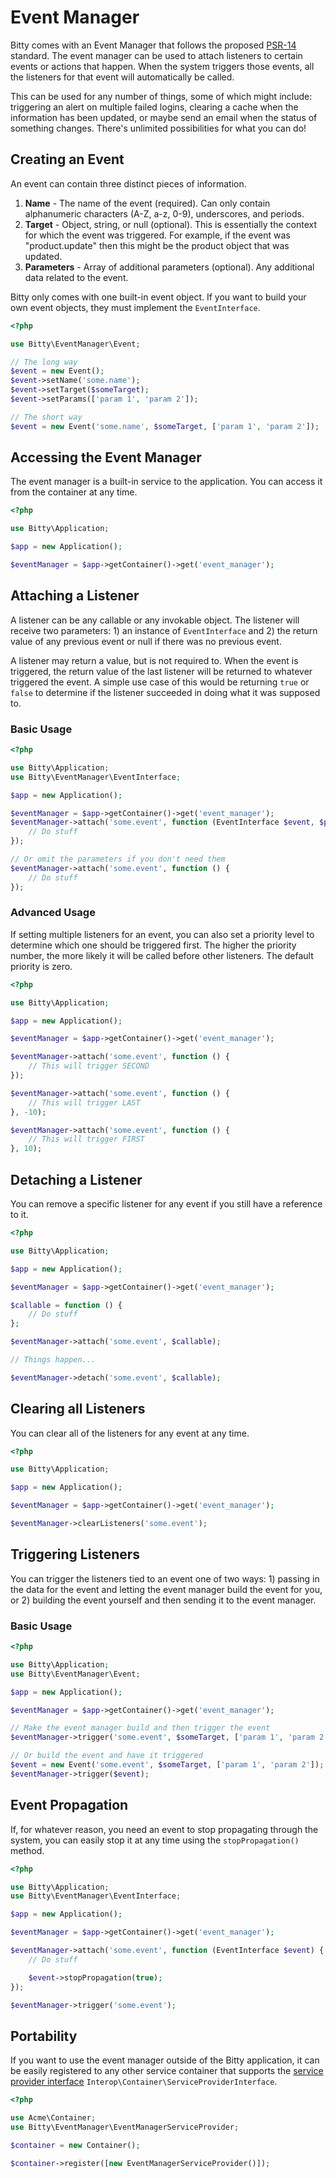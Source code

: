 # Event Manager

Bitty comes with an Event Manager that follows the proposed  [PSR-14](https://github.com/php-fig/fig-standards/blob/master/proposed/event-manager.md) standard. The event manager can be used to attach listeners to certain events or actions that happen. When the system triggers those events, all the listeners for that event will automatically be called.

This can be used for any number of things, some of which might include: triggering an alert on multiple failed logins, clearing a cache when the information has been updated, or maybe send an email when the status of something changes. There's unlimited possibilities for what you can do!

## Creating an Event

An event can contain three distinct pieces of information.

1. **Name** - The name of the event (required). Can only contain alphanumeric characters (A-Z, a-z, 0-9), underscores, and periods.
2. **Target** - Object, string, or null (optional). This is essentially the context for which the event was triggered. For example, if the event was "product.update" then this might be the product object that was updated.
3. **Parameters** - Array of additional parameters (optional). Any additional data related to the event.

Bitty only comes with one built-in event object. If you want to build your own event objects, they must implement the `EventInterface`.

```php
<?php

use Bitty\EventManager\Event;

// The long way
$event = new Event();
$event->setName('some.name');
$event->setTarget($someTarget);
$event->setParams(['param 1', 'param 2']);

// The short way
$event = new Event('some.name', $someTarget, ['param 1', 'param 2']);
```

## Accessing the Event Manager

The event manager is a built-in service to the application. You can access it from the container at any time.

```php
<?php

use Bitty\Application;

$app = new Application();

$eventManager = $app->getContainer()->get('event_manager');
```

## Attaching a Listener

A listener can be any callable or any invokable object. The listener will receive two parameters: 1) an instance of `EventInterface` and 2) the return value of any previous event or null if there was no previous event.

A listener may return a value, but is not required to. When the event is triggered, the return value of the last listener will be returned to whatever triggered the event. A simple use case of this would be returning `true` or `false` to determine if the listener succeeded in doing what it was supposed to.

### Basic Usage

```php
<?php

use Bitty\Application;
use Bitty\EventManager\EventInterface;

$app = new Application();

$eventManager = $app->getContainer()->get('event_manager');
$eventManager->attach('some.event', function (EventInterface $event, $previous = null) {
    // Do stuff
});

// Or omit the parameters if you don't need them
$eventManager->attach('some.event', function () {
    // Do stuff
});
```

### Advanced Usage

If setting multiple listeners for an event, you can also set a priority level to determine which one should be triggered first. The higher the priority number, the more likely it will be called before other listeners. The default priority is zero.

```php
<?php

use Bitty\Application;

$app = new Application();

$eventManager = $app->getContainer()->get('event_manager');

$eventManager->attach('some.event', function () {
    // This will trigger SECOND
});

$eventManager->attach('some.event', function () {
    // This will trigger LAST
}, -10);

$eventManager->attach('some.event', function () {
    // This will trigger FIRST
}, 10);
```

## Detaching a Listener

You can remove a specific listener for any event if you still have a reference to it.

```php
<?php

use Bitty\Application;

$app = new Application();

$eventManager = $app->getContainer()->get('event_manager');

$callable = function () {
    // Do stuff
};

$eventManager->attach('some.event', $callable);

// Things happen...

$eventManager->detach('some.event', $callable);
```

## Clearing all Listeners

You can clear all of the listeners for any event at any time.

```php
<?php

use Bitty\Application;

$app = new Application();

$eventManager = $app->getContainer()->get('event_manager');

$eventManager->clearListeners('some.event');
```

## Triggering Listeners

You can trigger the listeners tied to an event one of two ways: 1) passing in the data for the event and letting the event manager build the event for you, or 2) building the event yourself and then sending it to the event manager.

### Basic Usage

```php
<?php

use Bitty\Application;
use Bitty\EventManager\Event;

$app = new Application();

$eventManager = $app->getContainer()->get('event_manager');

// Make the event manager build and then trigger the event
$eventManager->trigger('some.event', $someTarget, ['param 1', 'param 2']);

// Or build the event and have it triggered
$event = new Event('some.event', $someTarget, ['param 1', 'param 2']);
$eventManager->trigger($event);
```

## Event Propagation

If, for whatever reason, you need an event to stop propagating through the system, you can easily stop it at any time using the `stopPropagation()` method.

```php
<?php

use Bitty\Application;
use Bitty\EventManager\EventInterface;

$app = new Application();

$eventManager = $app->getContainer()->get('event_manager');

$eventManager->attach('some.event', function (EventInterface $event) {
    // Do stuff

    $event->stopPropagation(true);
});

$eventManager->trigger('some.event');
```

## Portability

If you want to use the event manager outside of the Bitty application, it can be easily registered to any other service container that supports the [service provider interface](https://github.com/container-interop/service-provider) `Interop\Container\ServiceProviderInterface`.

```php
<?php

use Acme\Container;
use Bitty\EventManager\EventManagerServiceProvider;

$container = new Container();

$container->register([new EventManagerServiceProvider()]);
```
